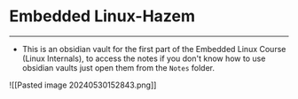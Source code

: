 # Embedded Linux-Hazem
---
- This is an obsidian vault for the first part of the Embedded Linux Course (Linux Internals), to access the notes if you don't know how to use obsidian vaults just open them from the `Notes` folder.

![[Pasted image 20240530152843.png]]